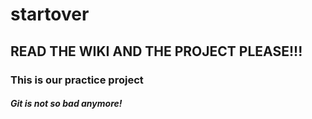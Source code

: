 <h1>startover</h1>

<h2><strong>READ THE WIKI AND THE PROJECT PLEASE!!!</h2>
<h3>This is our practice project</h3>
<h5>Git is not so bad anymore!</h5>

